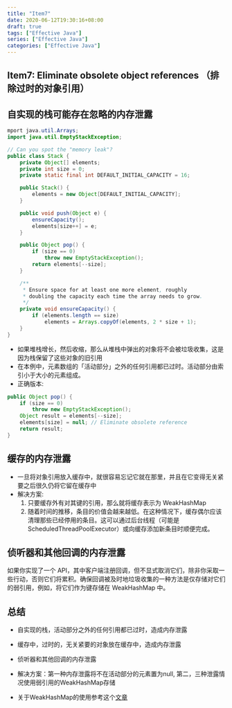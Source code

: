 ```yaml
---
title: "Item7"
date: 2020-06-12T19:30:16+08:00
draft: true
tags: ["Effective Java"]
series: ["Effective Java"]
categories: ["Effective Java"]
---
```


## Item7: Eliminate obsolete object references （排除过时的对象引用）

## 自实现的栈可能存在忽略的内存泄露
```java
mport java.util.Arrays;
import java.util.EmptyStackException;

// Can you spot the "memory leak"?
public class Stack {
    private Object[] elements;
    private int size = 0;
    private static final int DEFAULT_INITIAL_CAPACITY = 16;

    public Stack() {
        elements = new Object[DEFAULT_INITIAL_CAPACITY];
    }

    public void push(Object e) {
        ensureCapacity();
        elements[size++] = e;
    }

    public Object pop() {
        if (size == 0)
            throw new EmptyStackException();
        return elements[--size];
    }

    /**
     * Ensure space for at least one more element, roughly
     * doubling the capacity each time the array needs to grow.
     */
    private void ensureCapacity() {
        if (elements.length == size)
            elements = Arrays.copyOf(elements, 2 * size + 1);
    }
}
```
+ 如果堆栈增长，然后收缩，那么从堆栈中弹出的对象将不会被垃圾收集，这是因为栈保留了这些对象的旧引用
+ 在本例中，元素数组的「活动部分」之外的任何引用都已过时。活动部分由索引小于大小的元素组成。
+ 正确版本:
```java
public Object pop() {
    if (size == 0)
        throw new EmptyStackException();
    Object result = elements[--size];
    elements[size] = null; // Eliminate obsolete reference
    return result;
}
```

## 缓存的内存泄露
+ 一旦将对象引用放入缓存中，就很容易忘记它就在那里，并且在它变得无关紧要之后很久仍将它留在缓存中
+ 解决方案:
  1. 只要缓存外有对其键的引用，那么就将缓存表示为 WeakHashMap
  2. 随着时间的推移，条目的价值会越来越低。在这种情况下，缓存偶尔应该清理那些已经停用的条目。这可以通过后台线程（可能是 ScheduledThreadPoolExecutor）或向缓存添加新条目时顺便完成。 

## 侦听器和其他回调的内存泄露
 如果你实现了一个 API，其中客户端注册回调，但不显式取消它们，除非你采取一些行动，否则它们将累积。确保回调被及时地垃圾收集的一种方法是仅存储对它们的弱引用，例如，将它们作为键存储在 WeakHashMap 中。
 

## 总结
+ 自实现的栈，活动部分之外的任何引用都已过时，造成内存泄露
+ 缓存中，过时的，无关紧要的对象放在缓存中，造成内存泄露
+ 侦听器和其他回调的内存泄露
+ 解决方案：第一种内存泄露将不在活动部分的元素置为null,
    第二，三种泄露情况使用弱引用的WeakHashMap存储
    
+ 关于WeakHashMap的使用参考这个[文章](https://juejin.im/entry/5a085809f265da430c114c8b)